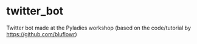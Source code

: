# twitter_bot
Twitter bot made at the Pyladies workshop (based on the code/tutorial by https://github.com/bluflowr)
